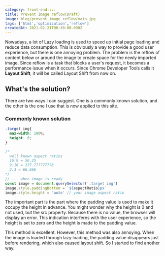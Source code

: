 ```yaml
---
category: front-end::::
title: Prevent image reflow(Draft)
image: blog/prevent_image_reflow/main.jpg
tags: ['html','optimization','reflow']
createdAt: 2021-02-21T00:30:00.000Z
---
```


<v-image src="blog/prevent_image_reflow/main.jpg"></v-image>

Nowadays, a lot of Lazy loading is used to speed up initial page loading and reduce data consumption. This is obviously
a way to provide a good user experience, but there is one annoying problem. <!--more--> The problem is the reflow of
content below or around the image to create space for the newly imported image. Since reflow is a task that blocks a
user's request, it becomes a performance issue when it occurs. Since Chrome Developer Tools calls it **Layout Shift**,
it will be called Layout Shift from now on.

## What's the solution?
There are two ways I can suggest. One is a commonly known solution, and the other is the one I use that is now applied to this site.

### Commonly known solution
```css
.target img{
  max-width: 100%;
  height: 0;
}
```

```js
/* 
  well known aspect ratios
  16:9 = 56.25
  9:16 = 177.777777778
  2:3 = 66.666
*/
// ... when image is ready
const image = document.querySelector('.target img')
image.style.paddingBottom = `${aspectRatio}px`
image.style.height = 'auto' // your image aspect ratio
```
The important part is the part where the padding value is used to make it occupy the height in advance. You might wonder why the height is 0 and not used, but the src property.
Because there is no value, the browser will display an error. This indication interferes with the user experience, so the height is set to zero and the height is made to the padding value.

This method is excellent. However, this method was also annoying. When the image is loaded through lazy loading, the
padding value disappears just before rendering, which also caused layout shift. So I started to find another way.

<!--
### Using aspect ratio
css 속성 중, aspect ratio가 있다. 비율을 지정하는 속성인데, Lazy loading을 할때 동적으로 높이와 너비를 가져와서 해당 속성으로 넣어주면
-->
